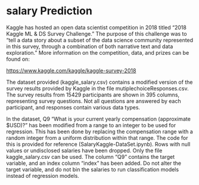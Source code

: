 # salary Prediction

Kaggle has hosted an open data scientist competition in 2018 titled “2018 Kaggle ML & DS Survey Challenge.” The purpose of this challenge was to “tell a data story about a subset of the data science community represented in this survey, through a combination of both narrative text and data exploration.” More information on the competition, data, and prizes can be found on:

https://www.kaggle.com/kaggle/kaggle-survey-2018

The dataset provided (kaggle_salary.csv) contains a modified version of the survey results provided by Kaggle in the file mutiplechoiceResponses.csv. The survey results from 15429 participants are shown in 395 columns, representing survey questions. Not all questions are answered by each participant, and responses contain various data types.

In the dataset, Q9 “What is your current yearly compensation (approximate $USD)?” has been modified from a range to an integer to be used for regression. This has been done by replacing the compensation range with a random integer from a uniform distribution within that range. The code for this is provided for reference (SalaryKaggle-DataSet.ipynb). Rows with null values or undisclosed salaries have been dropped. Only the file kaggle_salary.csv can be used. The column “Q9” contains the target variable, and an index column “index” has been added. Do not alter the target variable, and do not bin the salaries to run classification models instead of regression models.
